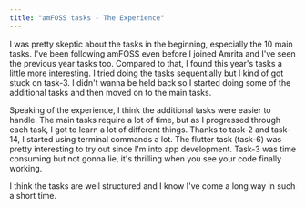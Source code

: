 ```yaml
---
title: "amFOSS tasks - The Experience"
---
```

I was pretty skeptic about the tasks in the beginning, especially the 10 main tasks. I've been following amFOSS even before I joined Amrita and I've seen the previous year tasks too. Compared to that, I found this year's tasks a little more interesting. 
I tried doing the tasks sequentially but I kind of got stuck on task-3. I didn't wanna be held back so I started doing some of the additional tasks and then moved on to the main tasks. 
                                 

Speaking of the experience, I think the additional tasks were easier to handle. The main tasks require a lot of time, but as I progressed through each task, I got to learn a lot of different things. Thanks to task-2 and task-14, I started using terminal commands a lot. The flutter task (task-6) was pretty interesting to try out since I'm into app development. Task-3 was time consuming but not gonna lie, it's thrilling when you see your code finally working. 


I think the tasks are well structured and I know I've come a long way in such a short time.
